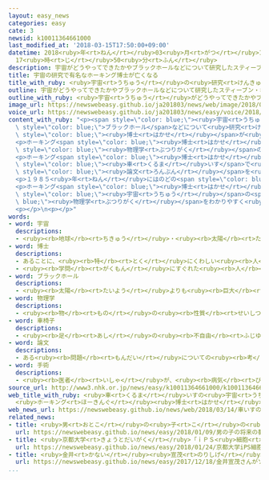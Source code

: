 ```yaml
---
layout: easy_news
categories: easy
cate: 3
newsid: k10011364661000
last_modified_at: '2018-03-15T17:50:00+09:00'
datetime: 2018<ruby>年<rt>ねん</rt></ruby>03<ruby>月<rt>がつ</rt></ruby>15<ruby>日<rt>にち</rt></ruby>
  17<ruby>時<rt>じ</rt></ruby>50<ruby>分<rt>ふん</rt></ruby>
description: 宇宙がどうやってできたかやブラックホールなどについて研究したスティーブン・ホーキング博士が１４日、７６歳で亡くなりました。
title: 宇宙の研究で有名なホーキング博士が亡くなる
title_with_ruby: <ruby>宇宙<rt>うちゅう</rt></ruby>の<ruby>研究<rt>けんきゅう</rt></ruby>で<ruby>有名<rt>ゆうめい</rt></ruby>なホーキング<ruby>博士<rt>はかせ</rt></ruby>が<ruby>亡<rt>な</rt></ruby>くなる
outline: 宇宙がどうやってできたかやブラックホールなどについて研究したスティーブン・ホーキング博士が１４日、７６歳で亡くなりました。
outline_with_ruby: <ruby>宇宙<rt>うちゅう</rt></ruby>がどうやってできたかやブラックホールなどについて<ruby>研究<rt>けんきゅう</rt></ruby>したスティーブン・ホーキング<ruby>博士<rt>はかせ</rt></ruby>が<ruby>１４日<rt>じゅうよっか</rt></ruby>、７６<ruby>歳<rt>さい</rt></ruby>で<ruby>亡<rt>な</rt></ruby>くなりました。
image_url: https://newswebeasy.github.io/ja201803/news/web/image/2018/03/14/K10011364661_1803141308_1803141313_01_03.jpg
voice_url: https://newswebeasy.github.io/ja201803/news/easy/voice/2018/03/15/k10011364661000.mp3
content_with_ruby: "<p><span style=\"color: blue;\"><ruby>宇宙<rt>うちゅう</rt></ruby></span>がどうやってできたかや<span\
  \ style=\"color: blue;\">ブラックホール</span>などについて<ruby>研究<rt>けんきゅう</rt></ruby>したスティーブン・ホーキング<span\
  \ style=\"color: blue;\"><ruby>博士<rt>はかせ</rt></ruby></span>が<ruby>１４日<rt>じゅうよっか</rt></ruby>、７６<ruby>歳<rt>さい</rt></ruby>で<ruby>亡<rt>な</rt></ruby>くなりました。</p>\n\
  <p>ホーキング<span style=\"color: blue;\"><ruby>博士<rt>はかせ</rt></ruby></span>は１９４２<ruby>年<rt>ねん</rt></ruby>にイギリスで<ruby>生<rt>う</rt></ruby>まれて、オックスフォード<ruby>大学<rt>だいがく</rt></ruby>やケンブリッジ<ruby>大学<rt>だいがく</rt></ruby>で、<ruby>数学<rt>すうがく</rt></ruby>や<span\
  \ style=\"color: blue;\"><ruby>物理学<rt>ぶつりがく</rt></ruby></span>の<ruby>勉強<rt>べんきょう</rt></ruby>をしました。</p>\n\
  <p>ホーキング<span style=\"color: blue;\"><ruby>博士<rt>はかせ</rt></ruby></span>は２１<ruby>歳<rt>さい</rt></ruby>のとき、<ruby>体<rt>からだ</rt></ruby>がだんだん<ruby>動<rt>うご</rt></ruby>かなくなるＡＬＳという<ruby>病気<rt>びょうき</rt></ruby>だとわかりました。そのあとも<span\
  \ style=\"color: blue;\"><ruby>車<rt>くるま</rt></ruby>いす</span>で<ruby>生活<rt>せいかつ</rt></ruby>しながらケンブリッジ<ruby>大学<rt>だいがく</rt></ruby>で<ruby>研究<rt>けんきゅう</rt></ruby>を<ruby>続<rt>つづ</rt></ruby>けてたくさんの<span\
  \ style=\"color: blue;\"><ruby>論文<rt>ろんぶん</rt></ruby></span>を<ruby>書<rt>か</rt></ruby>きました。</p>\n\
  <p>１９８５<ruby>年<rt>ねん</rt></ruby>にはのどの<span style=\"color: blue;\"><ruby>手術<rt>しゅじゅつ</rt></ruby></span>をして<ruby>話<rt>はな</rt></ruby>すことができなくなりましたが、コンピューターを<ruby>使<rt>つか</rt></ruby>って<ruby>会話<rt>かいわ</rt></ruby>ができるようにして<ruby>研究<rt>けんきゅう</rt></ruby>を<ruby>続<rt>つづ</rt></ruby>けました。</p>\n\
  <p>ホーキング<span style=\"color: blue;\"><ruby>博士<rt>はかせ</rt></ruby></span>は<ruby>難<rt>むずか</rt></ruby>しい<span\
  \ style=\"color: blue;\"><ruby>宇宙<rt>うちゅう</rt></ruby></span>の<span style=\"color:\
  \ blue;\"><ruby>物理学<rt>ぶつりがく</rt></ruby></span>をわかりやすく<ruby>説明<rt>せつめい</rt></ruby>する<ruby>本<rt>ほん</rt></ruby>を<ruby>書<rt>か</rt></ruby>いて<ruby>有名<rt>ゆうめい</rt></ruby>になりました。１９８８<ruby>年<rt>ねん</rt></ruby>に<ruby>出<rt>だ</rt></ruby>した「ホーキング、<ruby>宇宙<rt>うちゅう</rt></ruby>を<ruby>語<rt>かた</rt></ruby>る」という<ruby>本<rt>ほん</rt></ruby>は<ruby>世界中<rt>せかいじゅう</rt></ruby>で<ruby>多<rt>おお</rt></ruby>くの<ruby>人<rt>ひと</rt></ruby>が<ruby>読<rt>よ</rt></ruby>みました。</p>\n\
  <p></p>\n<p></p>"
words:
- word: 宇宙
  descriptions:
  - <ruby><rb>地球</rb><rt>ちきゅう</rt></ruby>・<ruby><rb>太陽</rb><rt>たいよう</rt></ruby>・<ruby><rb>星</rb><rt>ほし</rt></ruby>などのある、<ruby><rb>果</rb><rt>は</rt></ruby>てしなく<ruby><rb>広</rb><rt>ひろ</rt></ruby>い<ruby><rb>空間</rb><rt>くうかん</rt></ruby>のこと。<ruby><rb>地球</rb><rt>ちきゅう</rt></ruby>は<ruby><rb>太陽</rb><rt>たいよう</rt></ruby>を<ruby><rb>中心</rb><rt>ちゅうしん</rt></ruby>にして<ruby><rb>銀河系宇宙</rb><rt>ぎんがけいうちゅう</rt></ruby>にあり、この<ruby><rb>銀河系宇宙</rb><rt>ぎんがけいうちゅう</rt></ruby>のようなものがたくさん<ruby><rb>集</rb><rt>あつ</rt></ruby>まって<ruby><rb>宇宙</rb><rt>うちゅう</rt></ruby>を<ruby><rb>作</rb><rt>つく</rt></ruby>っている。
- word: 博士
  descriptions:
  - あることに、<ruby><rb>特</rb><rt>とく</rt></ruby>にくわしい<ruby><rb>人</rb><rt>ひと</rt></ruby>。
  - <ruby><rb>学問</rb><rt>がくもん</rt></ruby>にすぐれた<ruby><rb>人</rb><rt>ひと</rt></ruby>にあたえられる<ruby><rb>呼</rb><rt>よ</rt></ruby>び<ruby><rb>名</rb><rt>な</rt></ruby>。<ruby><rb>正式</rb><rt>せいしき</rt></ruby>には「はくし」という。
- word: ブラックホール
  descriptions:
  - <ruby><rb>太陽</rb><rt>たいよう</rt></ruby>よりも<ruby><rb>巨大</rb><rt>きょだい</rt></ruby>な<ruby><rb>星</rb><rt>ほし</rt></ruby>が<ruby><rb>縮</rb><rt>ちぢ</rt></ruby>んでできた<ruby><rb>天体</rb><rt>てんたい</rt></ruby>。<ruby><rb>強</rb><rt>つよ</rt></ruby>い<ruby><rb>引力</rb><rt>いんりょく</rt></ruby>を<ruby><rb>持</rb><rt>も</rt></ruby>ち、あらゆる<ruby><rb>物</rb><rt>もの</rt></ruby>をのみこみ、<ruby><rb>光</rb><rt>ひかり</rt></ruby>さえもすいこむので、<ruby><rb>黒</rb><rt>くろ</rt></ruby>い<ruby><rb>穴</rb><rt>あな</rt></ruby>のように<ruby><rb>見</rb><rt>み</rt></ruby>える。
- word: 物理学
  descriptions:
  - <ruby><rb>物</rb><rt>もの</rt></ruby>の<ruby><rb>性質</rb><rt>せいしつ</rt></ruby>や<ruby><rb>運動</rb><rt>うんどう</rt></ruby>、<ruby><rb>熱</rb><rt>ねつ</rt></ruby>・<ruby><rb>光</rb><rt>ひかり</rt></ruby>・<ruby><rb>電気</rb><rt>でんき</rt></ruby>・<ruby><rb>音</rb><rt>おと</rt></ruby>のはたらきなどについて<ruby><rb>研究</rb><rt>けんきゅう</rt></ruby>する<ruby><rb>学問</rb><rt>がくもん</rt></ruby>。
- word: 車椅子
  descriptions:
  - <ruby><rb>足</rb><rt>あし</rt></ruby>の<ruby><rb>不自由</rb><rt>ふじゆう</rt></ruby>な<ruby><rb>人</rb><rt>ひと</rt></ruby>や<ruby><rb>病気</rb><rt>びょうき</rt></ruby>の<ruby><rb>人</rb><rt>ひと</rt></ruby>などが、<ruby><rb>腰</rb><rt>こし</rt></ruby>かけたまま<ruby><rb>移動</rb><rt>いどう</rt></ruby>できるように<ruby><rb>車</rb><rt>くるま</rt></ruby>をつけた、いす。
- word: 論文
  descriptions:
  - ある<ruby><rb>問題</rb><rt>もんだい</rt></ruby>についての<ruby><rb>考</rb><rt>かんが</rt></ruby>えや、<ruby><rb>研究</rb><rt>けんきゅう</rt></ruby>した<ruby><rb>結果</rb><rt>けっか</rt></ruby>を、<ruby><rb>筋道</rb><rt>すじみち</rt></ruby>を<ruby><rb>立</rb><rt>た</rt></ruby>てて<ruby><rb>書</rb><rt>か</rt></ruby>いた<ruby><rb>文章</rb><rt>ぶんしょう</rt></ruby>。
- word: 手術
  descriptions:
  - <ruby><rb>医者</rb><rt>いしゃ</rt></ruby>が、<ruby><rb>病気</rb><rt>びょうき</rt></ruby>や<ruby><rb>傷</rb><rt>きず</rt></ruby>のところを、<ruby><rb>切</rb><rt>き</rt></ruby>り<ruby><rb>開</rb><rt>ひら</rt></ruby>いたり<ruby><rb>切</rb><rt>き</rt></ruby>り<ruby><rb>取</rb><rt>と</rt></ruby>ったりして、<ruby><rb>治療</rb><rt>ちりょう</rt></ruby>すること。
source_url: http://www3.nhk.or.jp/news/easy/k10011364661000/k10011364661000.html
web_title_with_ruby: <ruby>車<rt>くるま</rt></ruby>いすの<ruby>宇宙<rt>うちゅう</rt></ruby><ruby>物理<rt>ぶつり</rt></ruby><ruby>学者<rt>がくしゃ</rt></ruby>
  <ruby>ホーキング<rt>ほーきんぐ</rt></ruby><ruby>博士<rt>はかせ</rt></ruby>が<ruby>死去<rt>しきょ</rt></ruby>
web_news_url: https://newswebeasy.github.io/news/web/2018/03/14/車いすの宇宙物理学者-ホーキング博士が死去
related_news:
- title: <ruby>男<rt>おとこ</rt></ruby>の<ruby>子<rt>こ</rt></ruby>の<ruby>将来<rt>しょうらい</rt></ruby>の<ruby>夢<rt>ゆめ</rt></ruby>は「<ruby>学者<rt>がくしゃ</rt></ruby>」　<ruby>女<rt>おんな</rt></ruby>の<ruby>子<rt>こ</rt></ruby>は「<ruby>食<rt>た</rt></ruby>べ<ruby>物<rt>もの</rt></ruby><ruby>屋<rt>や</rt></ruby>さん」
  url: https://newswebeasy.github.io/news/easy/2018/01/09/男の子の将来の夢は学者-女の子は食べ物屋さん
- title: <ruby>京都大学<rt>きょうとだいがく</rt></ruby>「ｉＰＳ<ruby>細胞<rt>さいぼう</rt></ruby>の<ruby>研究<rt>けんきゅう</rt></ruby>の<ruby>論文<rt>ろんぶん</rt></ruby>にうその<ruby>図<rt>ず</rt></ruby>があった」
  url: https://newswebeasy.github.io/news/easy/2018/01/24/京都大学iPS細胞の研究の論文にうその図があった
- title: <ruby>金井<rt>かない</rt></ruby><ruby>宣茂<rt>のりしげ</rt></ruby>さんが「ソユーズ」に<ruby>乗<rt>の</rt></ruby>って<ruby>宇宙<rt>うちゅう</rt></ruby>に<ruby>出発<rt>しゅっぱつ</rt></ruby>した
  url: https://newswebeasy.github.io/news/easy/2017/12/18/金井宣茂さんがソユーズに乗って宇宙に出発した
...
```

